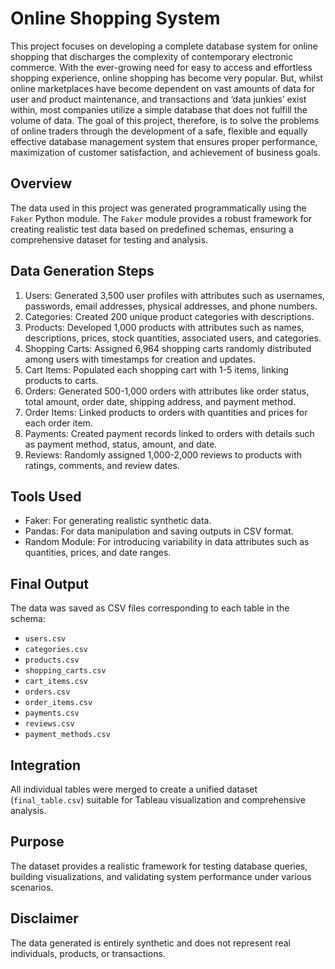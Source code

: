 # Online Shopping System

This project focuses on developing a complete database system for online shopping that discharges the complexity of contemporary electronic commerce. With the ever-growing need for easy to access and effortless shopping experience, online shopping has become very popular. But, whilst online marketplaces have become dependent on vast amounts of data for user and product maintenance, and transactions and ‘data junkies’ exist within, most companies utilize a simple database that does not fulfill the volume of data. The goal of this project, therefore, is to solve the problems of online traders through the development of a safe, flexible and equally effective database management system that ensures proper performance, maximization of customer satisfaction, and achievement of business goals.

## Overview
The data used in this project was generated programmatically using the `Faker` Python module. The `Faker` module provides a robust framework for creating realistic test data based on predefined schemas, ensuring a comprehensive dataset for testing and analysis.

## Data Generation Steps
1. Users: Generated 3,500 user profiles with attributes such as usernames, passwords, email addresses, physical addresses, and phone numbers.
2. Categories: Created 200 unique product categories with descriptions.
3. Products: Developed 1,000 products with attributes such as names, descriptions, prices, stock quantities, associated users, and categories.
4. Shopping Carts: Assigned 6,964 shopping carts randomly distributed among users with timestamps for creation and updates.
5. Cart Items: Populated each shopping cart with 1-5 items, linking products to carts.
6. Orders: Generated 500-1,000 orders with attributes like order status, total amount, order date, shipping address, and payment method.
7. Order Items: Linked products to orders with quantities and prices for each order item.
8. Payments: Created payment records linked to orders with details such as payment method, status, amount, and date.
9. Reviews: Randomly assigned 1,000-2,000 reviews to products with ratings, comments, and review dates.

## Tools Used
- Faker: For generating realistic synthetic data.
- Pandas: For data manipulation and saving outputs in CSV format.
- Random Module: For introducing variability in data attributes such as quantities, prices, and date ranges.

## Final Output
The data was saved as CSV files corresponding to each table in the schema:
- `users.csv`
- `categories.csv`
- `products.csv`
- `shopping_carts.csv`
- `cart_items.csv`
- `orders.csv`
- `order_items.csv`
- `payments.csv`
- `reviews.csv`
- `payment_methods.csv`

## Integration
All individual tables were merged to create a unified dataset (`final_table.csv`) suitable for Tableau visualization and comprehensive analysis.

## Purpose
The dataset provides a realistic framework for testing database queries, building visualizations, and validating system performance under various scenarios.

## Disclaimer
The data generated is entirely synthetic and does not represent real individuals, products, or transactions.

